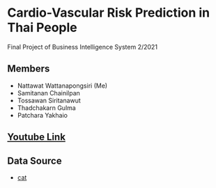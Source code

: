 # Cardio-Vascular Risk Prediction in Thai People
Final Project of Business Intelligence System 2/2021 
## Members
- Nattawat Wattanapongsiri (Me)
- Samitanan Chainilpan
- Tossawan Siritanawut
- Thadchakarn Gulma
- Patchara Yakhaio
## <a href="https://www.youtube.com/watch?v=2SCpT1ZGvUs">Youtube Link</a>
## Data Source 
- <a href="https://github.com/Sahussawat-Kongkiatklai/Cardio-Vascular-Disease-in-Thailand">cat</a>
